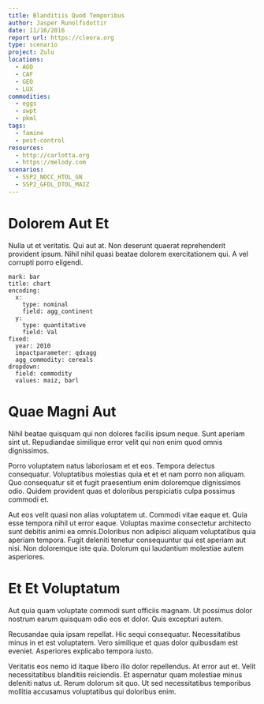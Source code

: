 ```yaml
---
title: Blanditiis Quod Temporibus
author: Jasper Runolfsdottir
date: 11/16/2016
report url: https://cleora.org
type: scenario
project: Zulu
locations:
  - AGO
  - CAF
  - GEO
  - LUX
commodities:
  - eggs
  - swpt
  - pkml
tags:
  - famine
  - pest-control
resources:
  - http://carlotta.org
  - https://melody.com
scenarios:
  - SSP2_NOCC_HTOL_GN
  - SSP2_GFDL_DTOL_MAIZ
---
```

# Dolorem Aut Et
Nulla ut et veritatis. Qui aut at. Non deserunt quaerat reprehenderit provident ipsum. Nihil nihil quasi beatae dolorem exercitationem qui. A vel corrupti porro eligendi.

```vis
mark: bar
title: chart
encoding:
  x:
    type: nominal
    field: agg_continent
  y:
    type: quantitative
    field: Val
fixed:
  year: 2010
  impactparameter: qdxagg
  agg_commodity: cereals
dropdown:
  field: commodity
  values: maiz, barl
```

# Quae Magni Aut
Nihil beatae quisquam qui non dolores facilis ipsum neque. Sunt aperiam sint ut. Repudiandae similique error velit qui non enim quod omnis dignissimos.
 Porro voluptatem natus laboriosam et et eos. Tempora delectus consequatur. Voluptatibus molestias quia et et et nam porro non aliquam. Quo consequatur sit et fugit praesentium enim doloremque dignissimos odio. Quidem provident quas et doloribus perspiciatis culpa possimus commodi et.
 Aut eos velit quasi non alias voluptatem ut. Commodi vitae eaque et. Quia esse tempora nihil ut error eaque. Voluptas maxime consectetur architecto sunt debitis animi ea omnis.Doloribus non adipisci aliquam voluptatibus quia aperiam tempora. Fugit deleniti tenetur consequuntur qui est aperiam aut nisi. Non doloremque iste quia. Dolorum qui laudantium molestiae autem asperiores.

# Et Et Voluptatum
Aut quia quam voluptate commodi sunt officiis magnam. Ut possimus dolor nostrum earum quisquam odio eos et dolor. Quis excepturi autem.
 Recusandae quia ipsam repellat. Hic sequi consequatur. Necessitatibus minus in et est voluptatem. Vero similique et quas dolor quibusdam est eveniet. Asperiores explicabo tempora iusto.
 Veritatis eos nemo id itaque libero illo dolor repellendus. At error aut et. Velit necessitatibus blanditiis reiciendis. Et aspernatur quam molestiae minus deleniti natus ut. Rerum dolorum sit quo. Ut sed necessitatibus temporibus mollitia accusamus voluptatibus qui doloribus enim.
